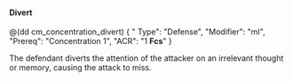 #### Divert

@(dd cm_concentration_divert)
{ "
	Type": "Defense",
	"Modifier": "mI",
	"Prereq": "Concentration 1",
	"ACR": "1 **Fcs**"
}

The defendant diverts the attention of the attacker on an irrelevant
thought or memory, causing the attack to miss.
